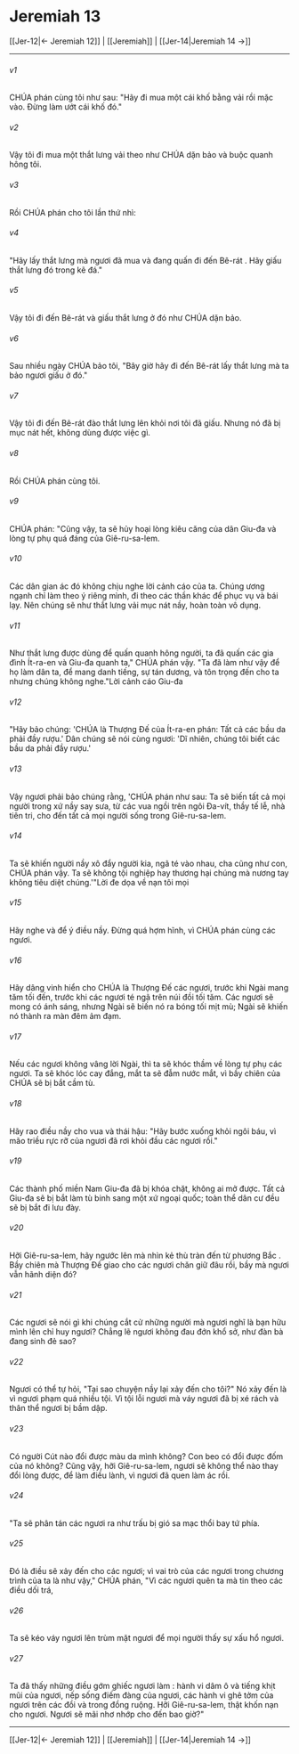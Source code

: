 # Jeremiah 13

[[Jer-12|← Jeremiah 12]] | [[Jeremiah]] | [[Jer-14|Jeremiah 14 →]]
***



###### v1 
CHÚA phán cùng tôi như sau: "Hãy đi mua một cái khố bằng vải rồi mặc vào. Đừng làm ướt cái khố đó." 

###### v2 
Vậy tôi đi mua một thắt lưng vải theo như CHÚA dặn bảo và buộc quanh hông tôi. 

###### v3 
Rồi CHÚA phán cho tôi lần thứ nhì: 

###### v4 
"Hãy lấy thắt lưng mà ngươi đã mua và đang quấn đi đến Bê-rát . Hãy giấu thắt lưng đó trong kẽ đá." 

###### v5 
Vậy tôi đi đến Bê-rát và giấu thắt lưng ở đó như CHÚA dặn bảo. 

###### v6 
Sau nhiều ngày CHÚA bảo tôi, "Bây giờ hãy đi đến Bê-rát lấy thắt lưng mà ta bảo ngươi giấu ở đó." 

###### v7 
Vậy tôi đi đến Bê-rát đào thắt lưng lên khỏi nơi tôi đã giấu. Nhưng nó đã bị mục nát hết, không dùng được việc gì. 

###### v8 
Rồi CHÚA phán cùng tôi. 

###### v9 
CHÚA phán: "Cũng vậy, ta sẽ hủy hoại lòng kiêu căng của dân Giu-đa và lòng tự phụ quá đáng của Giê-ru-sa-lem. 

###### v10 
Các dân gian ác đó không chịu nghe lời cảnh cáo của ta. Chúng ương ngạnh chỉ làm theo ý riêng mình, đi theo các thần khác để phục vụ và bái lạy. Nên chúng sẽ như thắt lưng vải mục nát nầy, hoàn toàn vô dụng. 

###### v11 
Như thắt lưng được dùng để quấn quanh hông người, ta đã quấn các gia đình Ít-ra-en và Giu-đa quanh ta," CHÚA phán vậy. "Ta đã làm như vậy để họ làm dân ta, để mang danh tiếng, sự tán dương, và tôn trọng đến cho ta nhưng chúng không nghe."Lời cảnh cáo Giu-đa 

###### v12 
"Hãy bảo chúng: 'CHÚA là Thượng Đế của Ít-ra-en phán: Tất cả các bầu da phải đầy rượu.' Dân chúng sẽ nói cùng ngươi: 'Dĩ nhiên, chúng tôi biết các bầu da phải đầy rượu.' 

###### v13 
Vậy ngươi phải bảo chúng rằng, 'CHÚA phán như sau: Ta sẽ biến tất cả mọi người trong xứ nầy say sưa, từ các vua ngồi trên ngôi Đa-vít, thầy tế lễ, nhà tiên tri, cho đến tất cả mọi người sống trong Giê-ru-sa-lem. 

###### v14 
Ta sẽ khiến người nầy xô đẩy người kia, ngã té vào nhau, cha cũng như con, CHÚA phán vậy. Ta sẽ không tội nghiệp hay thương hại chúng mà nương tay không tiêu diệt chúng.'"Lời đe dọa về nạn tôi mọi 

###### v15 
Hãy nghe và để ý điều nầy. Đừng quá hợm hĩnh, vì CHÚA phán cùng các ngươi. 

###### v16 
Hãy dâng vinh hiển cho CHÚA là Thượng Đế các ngươi, trước khi Ngài mang tăm tối đến, trước khi các ngươi té ngã trên núi đồi tối tăm. Các ngươi sẽ mong có ánh sáng, nhưng Ngài sẽ biến nó ra bóng tối mịt mù; Ngài sẽ khiến nó thành ra màn đêm ảm đạm. 

###### v17 
Nếu các ngươi không vâng lời Ngài, thì ta sẽ khóc thầm về lòng tự phụ các ngươi. Ta sẽ khóc lóc cay đắng, mắt ta sẽ đẫm nước mắt, vì bầy chiên của CHÚA sẽ bị bắt cầm tù. 

###### v18 
Hãy rao điều nầy cho vua và thái hậu: "Hãy bước xuống khỏi ngôi báu, vì mão triều rực rỡ của ngươi đã rơi khỏi đầu các ngươi rồi." 

###### v19 
Các thành phố miền Nam Giu-đa đã bị khóa chặt, không ai mở được. Tất cả Giu-đa sẽ bị bắt làm tù binh sang một xứ ngoại quốc; toàn thể dân cư đều sẽ bị bắt đi lưu đày. 

###### v20 
Hỡi Giê-ru-sa-lem, hãy ngước lên mà nhìn kẻ thù tràn đến từ phương Bắc . Bầy chiên mà Thượng Đế giao cho các ngươi chăn giữ đâu rồi, bầy mà ngươi vẫn hãnh diện đó? 

###### v21 
Các ngươi sẽ nói gì khi chúng cắt cử những người mà ngươi nghĩ là bạn hữu mình lên chỉ huy ngươi? Chẳng lẽ ngươi không đau đớn khổ sở, như đàn bà đang sinh đẻ sao? 

###### v22 
Ngươi có thể tự hỏi, "Tại sao chuyện nầy lại xảy đến cho tôi?" Nó xảy đến là vì ngươi phạm quá nhiều tội. Vì tội lỗi ngươi mà váy ngươi đã bị xé rách và thân thể ngươi bị bầm dập. 

###### v23 
Có người Cút nào đổi được màu da mình không? Con beo có đổi được đốm của nó không? Cũng vậy, hỡi Giê-ru-sa-lem, ngươi sẽ không thể nào thay đổi lòng được, để làm điều lành, vì ngươi đã quen làm ác rồi. 

###### v24 
"Ta sẽ phân tán các ngươi ra như trấu bị gió sa mạc thổi bay tứ phía. 

###### v25 
Đó là điều sẽ xảy đến cho các ngươi; vì vai trò của các ngươi trong chương trình của ta là như vậy," CHÚA phán, "Vì các ngươi quên ta mà tin theo các điều dối trá, 

###### v26 
Ta sẽ kéo váy ngươi lên trùm mặt ngươi để mọi người thấy sự xấu hổ ngươi. 

###### v27 
Ta đã thấy những điều gớm ghiếc ngươi làm : hành vi dâm ô và tiếng khịt mũi của ngươi, nếp sống điếm đàng của ngươi, các hành vi ghê tởm của ngươi trên các đồi và trong đồng ruộng. Hỡi Giê-ru-sa-lem, thật khốn nạn cho ngươi. Ngươi sẽ mãi nhơ nhớp cho đến bao giờ?"

***
[[Jer-12|← Jeremiah 12]] | [[Jeremiah]] | [[Jer-14|Jeremiah 14 →]]
